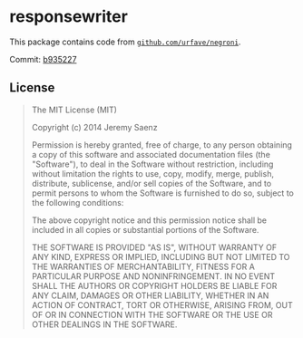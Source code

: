 # responsewriter

This package contains code from [`github.com/urfave/negroni`](https://github.com/urfave/negroni).

Commit: [b935227](https://github.com/urfave/negroni/tree/b935227d493b8a257f6e0b3c8d98ae576c90cd4a/)

## License

> The MIT License (MIT)
>
> Copyright (c) 2014 Jeremy Saenz
>
> Permission is hereby granted, free of charge, to any person obtaining a copy
> of this software and associated documentation files (the "Software"), to deal
> in the Software without restriction, including without limitation the rights
> to use, copy, modify, merge, publish, distribute, sublicense, and/or sell
> copies of the Software, and to permit persons to whom the Software is
> furnished to do so, subject to the following conditions:
>
> The above copyright notice and this permission notice shall be included in all
> copies or substantial portions of the Software.
>
> THE SOFTWARE IS PROVIDED "AS IS", WITHOUT WARRANTY OF ANY KIND, EXPRESS OR
> IMPLIED, INCLUDING BUT NOT LIMITED TO THE WARRANTIES OF MERCHANTABILITY,
> FITNESS FOR A PARTICULAR PURPOSE AND NONINFRINGEMENT. IN NO EVENT SHALL THE
> AUTHORS OR COPYRIGHT HOLDERS BE LIABLE FOR ANY CLAIM, DAMAGES OR OTHER
> LIABILITY, WHETHER IN AN ACTION OF CONTRACT, TORT OR OTHERWISE, ARISING FROM,
> OUT OF OR IN CONNECTION WITH THE SOFTWARE OR THE USE OR OTHER DEALINGS IN THE
> SOFTWARE.